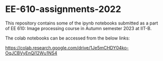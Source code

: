 # EE-610-assignments-2022

This repository contains some of the ipynb notebooks submitted as a part of EE 610: Image processing course in Autumn semester 2023 at IIT-B.

The colab notebooks can be accessed from the below links:

https://colab.research.google.com/drive/1Je5mCHDY04ko-OqJCBVyEnQi12Wu1NS4
